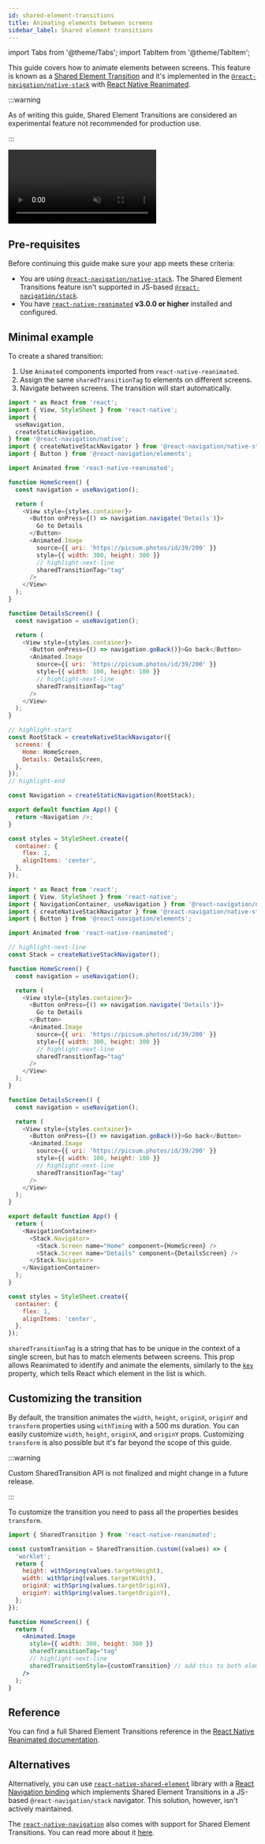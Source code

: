 ```yaml
---
id: shared-element-transitions
title: Animating elements between screens
sidebar_label: Shared element transitions
---
```


import Tabs from '@theme/Tabs';
import TabItem from '@theme/TabItem';

This guide covers how to animate elements between screens. This feature is known as a [Shared Element Transition](https://docs.swmansion.com/react-native-reanimated/docs/api/sharedElementTransitions) and it's implemented in the [`@react-navigation/native-stack`](native-stack-navigator.md) with [React Native Reanimated](https://docs.swmansion.com/react-native-reanimated/).

:::warning

As of writing this guide, Shared Element Transitions are considered an experimental feature not recommended for production use.

:::

<video playsInline autoPlay muted loop>
  <source src="/assets/shared-element-transitions/shared-element-transitions.mp4" />
</video>

## Pre-requisites

Before continuing this guide make sure your app meets these criteria:

- You are using [`@react-navigation/native-stack`](native-stack-navigator.md). The Shared Element Transitions feature isn't supported in JS-based [`@react-navigation/stack`](stack-navigator.md).
- You have [`react-native-reanimated`](https://docs.swmansion.com/react-native-reanimated/docs/fundamentals/getting-started) **v3.0.0 or higher** installed and configured.

## Minimal example

To create a shared transition:

1. Use `Animated` components imported from `react-native-reanimated`.
2. Assign the same `sharedTransitionTag` to elements on different screens.
3. Navigate between screens. The transition will start automatically.

<Tabs groupId="config" queryString="config">
<TabItem value="static" label="Static" default>

```js name="Shared transition"
import * as React from 'react';
import { View, StyleSheet } from 'react-native';
import {
  useNavigation,
  createStaticNavigation,
} from '@react-navigation/native';
import { createNativeStackNavigator } from '@react-navigation/native-stack';
import { Button } from '@react-navigation/elements';

import Animated from 'react-native-reanimated';

function HomeScreen() {
  const navigation = useNavigation();

  return (
    <View style={styles.container}>
      <Button onPress={() => navigation.navigate('Details')}>
        Go to Details
      </Button>
      <Animated.Image
        source={{ uri: 'https://picsum.photos/id/39/200' }}
        style={{ width: 300, height: 300 }}
        // highlight-next-line
        sharedTransitionTag="tag"
      />
    </View>
  );
}

function DetailsScreen() {
  const navigation = useNavigation();

  return (
    <View style={styles.container}>
      <Button onPress={() => navigation.goBack()}>Go back</Button>
      <Animated.Image
        source={{ uri: 'https://picsum.photos/id/39/200' }}
        style={{ width: 100, height: 100 }}
        // highlight-next-line
        sharedTransitionTag="tag"
      />
    </View>
  );
}

// highlight-start
const RootStack = createNativeStackNavigator({
  screens: {
    Home: HomeScreen,
    Details: DetailsScreen,
  },
});
// highlight-end

const Navigation = createStaticNavigation(RootStack);

export default function App() {
  return <Navigation />;
}

const styles = StyleSheet.create({
  container: {
    flex: 1,
    alignItems: 'center',
  },
});
```

</TabItem>
<TabItem value="dynamic" label="Dynamic">

```js name="Shared transition"
import * as React from 'react';
import { View, StyleSheet } from 'react-native';
import { NavigationContainer, useNavigation } from '@react-navigation/native';
import { createNativeStackNavigator } from '@react-navigation/native-stack';
import { Button } from '@react-navigation/elements';

import Animated from 'react-native-reanimated';

// highlight-next-line
const Stack = createNativeStackNavigator();

function HomeScreen() {
  const navigation = useNavigation();

  return (
    <View style={styles.container}>
      <Button onPress={() => navigation.navigate('Details')}>
        Go to Details
      </Button>
      <Animated.Image
        source={{ uri: 'https://picsum.photos/id/39/200' }}
        style={{ width: 300, height: 300 }}
        // highlight-next-line
        sharedTransitionTag="tag"
      />
    </View>
  );
}

function DetailsScreen() {
  const navigation = useNavigation();

  return (
    <View style={styles.container}>
      <Button onPress={() => navigation.goBack()}>Go back</Button>
      <Animated.Image
        source={{ uri: 'https://picsum.photos/id/39/200' }}
        style={{ width: 100, height: 100 }}
        // highlight-next-line
        sharedTransitionTag="tag"
      />
    </View>
  );
}

export default function App() {
  return (
    <NavigationContainer>
      <Stack.Navigator>
        <Stack.Screen name="Home" component={HomeScreen} />
        <Stack.Screen name="Details" component={DetailsScreen} />
      </Stack.Navigator>
    </NavigationContainer>
  );
}

const styles = StyleSheet.create({
  container: {
    flex: 1,
    alignItems: 'center',
  },
});
```

</TabItem>
</Tabs>

`sharedTransitionTag` is a string that has to be unique in the context of a single screen, but has to match elements between screens. This prop allows Reanimated to identify and animate the elements, similarly to the [`key`](https://react.dev/learn/rendering-lists#keeping-list-items-in-order-with-key) property, which tells React which element in the list is which.

## Customizing the transition

By default, the transition animates the `width`, `height`, `originX`, `originY` and `transform` properties using `withTiming` with a 500 ms duration. You can easily customize `width`, `height`, `originX`, and `originY` props. Customizing `transform` is also possible but it's far beyond the scope of this guide.

:::warning

Custom SharedTransition API is not finalized and might change in a future release.

:::

To customize the transition you need to pass all the properties besides `transform`.

```jsx
import { SharedTransition } from 'react-native-reanimated';

const customTransition = SharedTransition.custom((values) => {
  'worklet';
  return {
    height: withSpring(values.targetHeight),
    width: withSpring(values.targetWidth),
    originX: withSpring(values.targetOriginX),
    originY: withSpring(values.targetOriginY),
  };
});

function HomeScreen() {
  return (
    <Animated.Image
      style={{ width: 300, height: 300 }}
      sharedTransitionTag="tag"
      // highlight-next-line
      sharedTransitionStyle={customTransition} // add this to both elements on both screens
    />
  );
}
```

## Reference

You can find a full Shared Element Transitions reference in the [React Native Reanimated documentation](https://docs.swmansion.com/react-native-reanimated/docs/shared-element-transitions/overview/).

## Alternatives

Alternatively, you can use [`react-native-shared-element`](https://github.com/IjzerenHein/react-native-shared-element) library with a [React Navigation binding](https://github.com/IjzerenHein/react-navigation-shared-element) which implements Shared Element Transitions in a JS-based `@react-navigation/stack` navigator. This solution, however, isn't actively maintained.

The [`react-native-navigation`](https://github.com/wix/react-native-navigation) also comes with support for Shared Element Transitions. You can read more about it [here](https://wix.github.io/react-native-navigation/docs/style-animations#shared-element-transitions).
